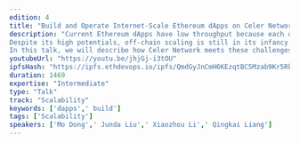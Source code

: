 ```yaml
---
edition: 4
title: "Build and Operate Internet-Scale Ethereum dApps on Celer Network"
description: "Current Ethereum dApps have low throughput because each operation needs to be processed by the vast majority of nodes to reach on-chain consensus. Off-chain scaling techniques such as state channel are able to support truly scale-out dApps with better privacy and no compromise on the trust-free guarantee.
Despite its high potentials, off-chain scaling is still in its infancy with challenges remaining unsolved. For example, how to construct state channels that support arbitrary state transitions with minimal on-chain operations? How to route payments to achieve high throughput in an off-chain network that is fundamentally different from data networks? How to help developers to easily build and operate scalable off-chain dApps? How to guarantee that off-chain states are always available for possible disputes?
In this talk, we will describe how Celer Network meets these challenges. Celer embraces a layered architecture with clean abstractions that enable rapid evolution of each individual component, including generalized state channels that supports fast and generic off-chain state transitions; a provably optimal payment routing algorithm that achieves orders of magnitude higher throughput compared to state-of-the-art solutions; a powerful development framework and runtime for off-chain dApps; and an incentive-aligned mechanism that provides stable liquidity and high off-chain state availability."
youtubeUrl: "https://youtu.be/jhjGj-i3tOU"
ipfsHash: "https://ipfs.ethdevops.io/ipfs/QmdGyJnCmH6KEzqtBC5Mzab9Kr5RkRN7ABWjB6pVrjiwkt?filename=Build_and_Operate_Internet-Scale_Ethereum_dApps_on_Celer_Network_Devcon4-jhjGj-i3tOU.mp4"
duration: 1469
expertise: "Intermediate"
type: "Talk"
track: "Scalability"
keywords: ['dapps',' build']
tags: ['Scalability']
speakers: ['Mo Dong',' Junda Liu',' Xiaozhou Li',' Qingkai Liang']
---
```

